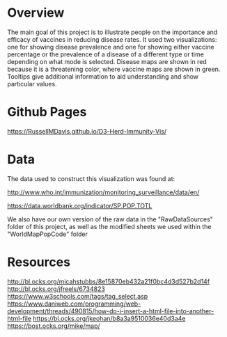 # Overview

The main goal of this project is to illustrate people on the importance and efficacy of vaccines in reducing disease rates. 
It used two visualizations: one for showing disease prevalence and one for showing either vaccine percentage or the prevalence of a disease of a different type or time depending on what mode is selected. 
Disease maps are shown in red because it is a threatening color, where vaccine maps are shown in green. 
Tooltips give additional information to aid understanding and show particular values.

# Github Pages

https://RussellMDavis.github.io/D3-Herd-Immunity-Vis/


# Data

The data used to construct this visualization was found at:

http://www.who.int/immunization/monitoring_surveillance/data/en/

https://data.worldbank.org/indicator/SP.POP.TOTL

We also have our own version of the raw data in the "RawDataSources" folder of this project, as well as the modified sheets we used within the "WorldMapPopCode" folder

# Resources

http://bl.ocks.org/micahstubbs/8e15870eb432a21f0bc4d3d527b2d14f
http://bl.ocks.org/jfreels/6734823
https://www.w3schools.com/tags/tag_select.asp
https://www.daniweb.com/programming/web-development/threads/490815/how-do-i-insert-a-html-file-into-another-html-file
https://bl.ocks.org/jkeohan/b8a3a9510036e40d3a4e
https://bost.ocks.org/mike/map/


